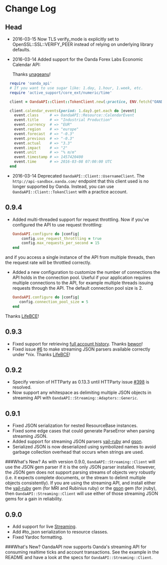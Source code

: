 # Change Log

## Head

* 2016-03-15  Now TLS verify_mode is explicitly set to OpenSSL::SSL::VERIFY_PEER instead of relying on underlying library defaults.

* 2016-03-14  Added support for the Oanda Forex Labs Economic Calendar API:

  Thanks [unageanu](https://github.com/unageanu)!

```ruby
  require 'oanda_api'
  # If you want to use sugar like: 1.day, 1.hour, 1.week, etc.
  require 'active_support/core_ext/numeric/time'

  client = OandaAPI::Client::TokenClient.new(:practice, ENV.fetch("OANDA_PRACTICE_TOKEN"))

  client.calendar_events(period: 1.day).get.each do |event|
    event.class     # => OandaAPI::Resource::CalendarEvent
    event.title     # => "Industrial Production"
    event.currency  # => "EUR"
    event.region    # => "europe"
    event.forecast  # => "-0.3"
    event.previous  # => "-0.3"
    event.actual    # => "3.3"
    event.impact    # => "2"
    event.unit      # => "% m/m"
    event.timestamp # => 1457420400
    event.time      # => 2016-03-08 07:00:00 UTC
  end
```

* 2016-03-14 Deprecated `OandaAPI::Client::UsernameClient`. The `http://api-sandbox.oanda.com/` endpoint that this client used is no longer supported by Oanda. Instead, you can use `OandaAPI::Client::TokenClient` with a practice account.

## 0.9.4

* Added multi-threaded support for request throttling. Now if you've configured the API to use request throttling:

  ```ruby
  OandaAPI.configure do |config|
      config.use_request_throttling = true
      config.max_requests_per_second = 15
  end
  ```
and if you access a single instance of the API from multiple threads, then the request rate will be throttled correctly.

* Added a new configuration to customize the number of connections the API holds in the connection pool. Useful if your application requires multiple connections to the API, for example multiple threads issuing requests through the API. The default connection pool size is 2.

   ```ruby
   OandaAPI.configure do |config|
      config.connection_pool_size = 5
  end
   ```
Thanks [LifeBCE](https://github.com/lifeBCE)!

## 0.9.3

* Fixed support for retrieving [full account history](http://developer.oanda.com/rest-live/transaction-history/#getFullAccountHistory). Thanks [bewon](https://github.com/bewon)!
* Fixed issue [#6](https://github.com/nukeproof/oanda_api/issues/6) to make streaming JSON parsers available correctly under *nix. Thanks [LifeBCE](https://github.com/lifeBCE)!

## 0.9.2

 * Specify version of HTTParty as 0.13.3 until HTTParty issue [#398](https://github.com/jnunemaker/httparty/issues/398) is resolved.
 * Now support any whitespace as delimiting multiple JSON objects in streaming API with `OandaAPI::Streaming::Adapters::Generic`.

## 0.9.1

 * Fixed JSON serialization for nested ResourceBase instances.
 * Fixed some edge cases that could generate ParseError when parsing streaming JSON.
 * Added support for streaming JSON parsers [yajl-ruby](https://github.com/brianmario/yajl-ruby) and [gson](https://github.com/avsej/gson.rb).
 * Serialized JSON is now deserialized using symbolized names to avoid garbage collection overhead that occurs when strings are used.

###What's New?
As with version 0.9.0, `OandaAPI::Streaming::Client` will use the JSON gem parser if it is the only JSON parser installed. However, the JSON gem does not support parsing streams of objects very robustly (i.e. it expects complete documents, or the stream to delimit multiple objects consistently). If you are using the streaming API, and install either the [yajl-ruby](https://github.com/brianmario/yajl-ruby) gem (for MRI and Rubinius ruby) or the [gson](https://github.com/avsej/gson.rb) gem (for jruby), then `OandaAPI::Streaming::Client` will use either of those streaming JSON gems for a gain in reliability.

## 0.9.0

 * Add support for live [Streaming](http://developer.oanda.com/rest-live/streaming/).
 * Add #to_json serialization to resource classes.
 * Fixed Yardoc formatting.

###What's New?
OandaAPI now supports Oanda's streaming API for consuming realtime ticks and account transactions. See the example in the README and have a look at the specs for `OandaAPI::Streaming::Client`.
